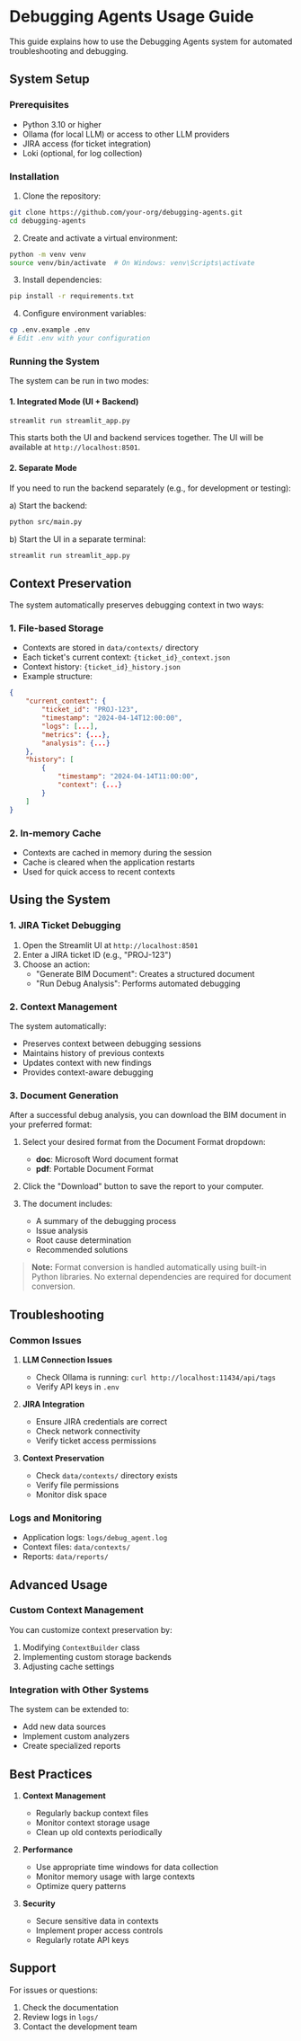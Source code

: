# Debugging Agents Usage Guide

This guide explains how to use the Debugging Agents system for automated troubleshooting and debugging.

## System Setup

### Prerequisites
- Python 3.10 or higher
- Ollama (for local LLM) or access to other LLM providers
- JIRA access (for ticket integration)
- Loki (optional, for log collection)

### Installation

1. Clone the repository:
```bash
git clone https://github.com/your-org/debugging-agents.git
cd debugging-agents
```

2. Create and activate a virtual environment:
```bash
python -m venv venv
source venv/bin/activate  # On Windows: venv\Scripts\activate
```

3. Install dependencies:
```bash
pip install -r requirements.txt
```

4. Configure environment variables:
```bash
cp .env.example .env
# Edit .env with your configuration
```

### Running the System

The system can be run in two modes:

#### 1. Integrated Mode (UI + Backend)
```bash
streamlit run streamlit_app.py
```
This starts both the UI and backend services together. The UI will be available at `http://localhost:8501`.

#### 2. Separate Mode
If you need to run the backend separately (e.g., for development or testing):

a) Start the backend:
```bash
python src/main.py
```

b) Start the UI in a separate terminal:
```bash
streamlit run streamlit_app.py
```

## Context Preservation

The system automatically preserves debugging context in two ways:

### 1. File-based Storage
- Contexts are stored in `data/contexts/` directory
- Each ticket's current context: `{ticket_id}_context.json`
- Context history: `{ticket_id}_history.json`
- Example structure:
```json
{
    "current_context": {
        "ticket_id": "PROJ-123",
        "timestamp": "2024-04-14T12:00:00",
        "logs": [...],
        "metrics": {...},
        "analysis": {...}
    },
    "history": [
        {
            "timestamp": "2024-04-14T11:00:00",
            "context": {...}
        }
    ]
}
```

### 2. In-memory Cache
- Contexts are cached in memory during the session
- Cache is cleared when the application restarts
- Used for quick access to recent contexts

## Using the System

### 1. JIRA Ticket Debugging

1. Open the Streamlit UI at `http://localhost:8501`
2. Enter a JIRA ticket ID (e.g., "PROJ-123")
3. Choose an action:
   - "Generate BIM Document": Creates a structured document
   - "Run Debug Analysis": Performs automated debugging

### 2. Context Management

The system automatically:
- Preserves context between debugging sessions
- Maintains history of previous contexts
- Updates context with new findings
- Provides context-aware debugging

### 3. Document Generation

After a successful debug analysis, you can download the BIM document in your preferred format:

1. Select your desired format from the Document Format dropdown:
   - **doc**: Microsoft Word document format
   - **pdf**: Portable Document Format

2. Click the "Download" button to save the report to your computer.

3. The document includes:
   - A summary of the debugging process
   - Issue analysis
   - Root cause determination
   - Recommended solutions

> **Note:** Format conversion is handled automatically using built-in Python libraries. No external dependencies are required for document conversion.

## Troubleshooting

### Common Issues

1. **LLM Connection Issues**
   - Check Ollama is running: `curl http://localhost:11434/api/tags`
   - Verify API keys in `.env`

2. **JIRA Integration**
   - Ensure JIRA credentials are correct
   - Check network connectivity
   - Verify ticket access permissions

3. **Context Preservation**
   - Check `data/contexts/` directory exists
   - Verify file permissions
   - Monitor disk space

### Logs and Monitoring

- Application logs: `logs/debug_agent.log`
- Context files: `data/contexts/`
- Reports: `data/reports/`

## Advanced Usage

### Custom Context Management

You can customize context preservation by:

1. Modifying `ContextBuilder` class
2. Implementing custom storage backends
3. Adjusting cache settings

### Integration with Other Systems

The system can be extended to:
- Add new data sources
- Implement custom analyzers
- Create specialized reports

## Best Practices

1. **Context Management**
   - Regularly backup context files
   - Monitor context storage usage
   - Clean up old contexts periodically

2. **Performance**
   - Use appropriate time windows for data collection
   - Monitor memory usage with large contexts
   - Optimize query patterns

3. **Security**
   - Secure sensitive data in contexts
   - Implement proper access controls
   - Regularly rotate API keys

## Support

For issues or questions:
1. Check the documentation
2. Review logs in `logs/`
3. Contact the development team 